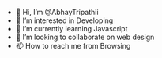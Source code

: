 - 👋 Hi, I’m @AbhayTripathii
- 👀 I’m interested in Developing
- 🌱 I’m currently learning Javascript
- 💞️ I’m looking to collaborate on web design
- 📫 How to reach me from Browsing

<!---
AbhayTripathii/AbhayTripathii is a ✨ special ✨ repository because its `README.md` (this file) appears on your GitHub profile.
You can click the Preview link to take a look at your changes.
--->
